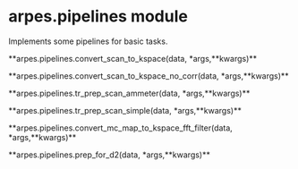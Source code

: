 # arpes.pipelines module

Implements some pipelines for basic tasks.

**arpes.pipelines.convert\_scan\_to\_kspace(data, \*args,**kwargs)\*\*

**arpes.pipelines.convert\_scan\_to\_kspace\_no\_corr(data,
\*args,**kwargs)\*\*

**arpes.pipelines.tr\_prep\_scan\_ammeter(data, \*args,**kwargs)\*\*

**arpes.pipelines.tr\_prep\_scan\_simple(data, \*args,**kwargs)\*\*

**arpes.pipelines.convert\_mc\_map\_to\_kspace\_fft\_filter(data,
\*args,**kwargs)\*\*

**arpes.pipelines.prep\_for\_d2(data, \*args,**kwargs)\*\*
